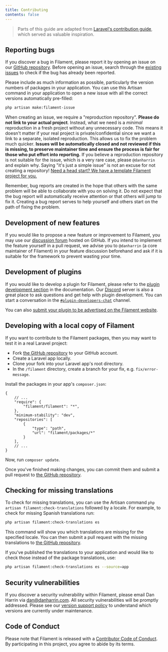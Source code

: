 ```yaml
---
title: Contributing
contents: false
---
```


> Parts of this guide are adapted from [Laravel's contribution guide](https://laravel.com/docs/contributions), which served as valuable inspiration.

## Reporting bugs

If you discover a bug in Filament, please report it by opening an issue on our [GitHub repository](https://github.com/filamentphp/filament/issues/new/choose). Before opening an issue, search through the [existing issues](https://github.com/filamentphp/filament/issues?q=is%3Aissue) to check if the bug has already been reported.

Please include as much information as possible, particularly the version numbers of packages in your application. You can use this Artisan command in your application to open a new issue with all the correct versions automatically pre-filled:

```bash
php artisan make:filament-issue
```

When creating an issue, we require a "reproduction repository". **Please do not link to your actual project**. Instead, what we need is a _minimal_ reproduction in a fresh project without any unnecessary code. This means it doesn't matter if your real project is private/confidential since we want a link to a separate, isolated reproduction. This allows us to fix the problem much quicker. **Issues will be automatically closed and not reviewed if this is missing, to preserve maintainer time and ensure the process is fair for those who put effort into reporting.** If you believe a reproduction repository is not suitable for the issue, which is a very rare case, please `@danharrin` and explain why. Saying "it's just a simple issue" is not an excuse for not creating a repository! [Need a head start? We have a template Filament project for you.](https://filament-issue.unitedbycode.com)

Remember, bug reports are created in the hope that others with the same problem will be able to collaborate with you on solving it. Do not expect that the bug report will automatically receive attention or that others will jump to fix it. Creating a bug report serves to help yourself and others start on the path of fixing the problem.

## Development of new features

If you would like to propose a new feature or improvement to Filament, you may use our [discussion forum](https://github.com/filamentphp/filament/discussions) hosted on GitHub. If you intend to implement the feature yourself in a pull request, we advise you to `@danharrin` (a core maintainer of Filament) in your feature discussion beforehand and ask if it is suitable for the framework to prevent wasting your time.

## Development of plugins

If you would like to develop a plugin for Filament, please refer to the [plugin development section](../plugins) in the documentation. Our [Discord](https://filamentphp.com/discord) server is also a great place to ask questions and get help with plugin development. You can start a conversation in the [`#plugin-developers-chat`](https://discord.com/channels/883083792112300104/970354547723730955) channel.

You can also [submit your plugin to be advertised on the Filament website](https://github.com/filamentphp/filamentphp.com/blob/main/README.md#contributing).

## Developing with a local copy of Filament

If you want to contribute to the Filament packages, then you may want to test it in a real Laravel project:

- Fork [the GitHub repository](https://github.com/filamentphp/filament) to your GitHub account.
- Create a Laravel app locally.
- Clone your fork into your Laravel app's root directory.
- In the `/filament` directory, create a branch for your fix, e.g. `fix/error-message`.

Install the packages in your app's `composer.json`:

```jsonc
{
    // ...
    "require": {
        "filament/filament": "*",
    },
    "minimum-stability": "dev",
    "repositories": [
        {
            "type": "path",
            "url": "filament/packages/*"
        }
    ],
    // ...
}
```

Now, run `composer update`.

Once you've finished making changes, you can commit them and submit a pull request to [the GitHub repository](https://github.com/filamentphp/filament).

## Checking for missing translations

To check for missing translations, you can use the Artisan command `php artisan filament:check-translations` followed by a locale. For example, to check for missing Spanish translations run:

```bash
php artisan filament:check-translations es
```

This command will show you which translations are missing for the specified locale. You can then submit a pull request with the missing translations to [the GitHub repository](https://github.com/filamentphp/filament).

If you've published the translations to your application and would like to check those instead of the package translations, use:

```bash
php artisan filament:check-translations es --source=app
```

## Security vulnerabilities

If you discover a security vulnerability within Filament, please email Dan Harrin via [dan@danharrin.com](mailto:dan@danharrin.com). All security vulnerabilities will be promptly addressed. Please see our [version support policy](04-version-support-policy#overview) to understand which versions are currently under maintenance.

## Code of Conduct

Please note that Filament is released with a [Contributor Code of Conduct](https://github.com/filamentphp/filament/blob/4.x/CODE_OF_CONDUCT.md). By participating in this project, you agree to abide by its terms.
